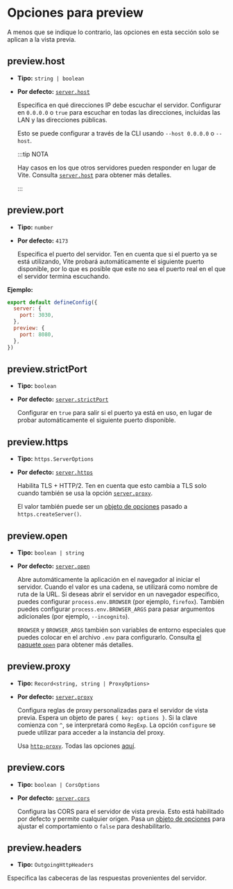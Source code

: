 # Opciones para preview

A menos que se indique lo contrario, las opciones en esta sección solo se aplican a la vista previa.

## preview.host

- **Tipo:** `string | boolean`
- **Por defecto:** [`server.host`](#server_host)

  Especifica en qué direcciones IP debe escuchar el servidor.
  Configurar en `0.0.0.0` o `true` para escuchar en todas las direcciones, incluidas las LAN y las direcciones públicas.

  Esto se puede configurar a través de la CLI usando `--host 0.0.0.0` o `--host`.

  :::tip NOTA

  Hay casos en los que otros servidores pueden responder en lugar de Vite.
  Consulta [`server.host`](./server-options#server-host) para obtener más detalles.

  :::

## preview.port

- **Tipo:** `number`
- **Por defecto:** `4173`

  Especifica el puerto del servidor. Ten en cuenta que si el puerto ya se está utilizando, Vite probará automáticamente el siguiente puerto disponible, por lo que es posible que este no sea el puerto real en el que el servidor termina escuchando.

**Ejemplo:**

```js
export default defineConfig({
  server: {
    port: 3030,
  },
  preview: {
    port: 8080,
  },
})
```

## preview.strictPort

- **Tipo:** `boolean`
- **Por defecto:** [`server.strictPort`](#server_strictport)

  Configurar en `true` para salir si el puerto ya está en uso, en lugar de probar automáticamente el siguiente puerto disponible.

## preview.https

- **Tipo:** `https.ServerOptions`
- **Por defecto:** [`server.https`](#server_https)

  Habilita TLS + HTTP/2. Ten en cuenta que esto cambia a TLS solo cuando también se usa la opción [`server.proxy`](#server-proxy).

  El valor también puede ser un [objeto de opciones](https://nodejs.org/api/https.html#https_https_createserver_options_requestlistener) pasado a `https.createServer()`.

## preview.open

- **Tipo:** `boolean | string`
- **Por defecto:** [`server.open`](#server-open)

  Abre automáticamente la aplicación en el navegador al iniciar el servidor. Cuando el valor es una cadena, se utilizará como nombre de ruta de la URL. Si deseas abrir el servidor en un navegador específico, puedes configurar `process.env.BROWSER` (por ejemplo, `firefox`). También puedes configurar `process.env.BROWSER_ARGS` para pasar argumentos adicionales (por ejemplo, `--incognito`).

  `BROWSER` y `BROWSER_ARGS` también son variables de entorno especiales que puedes colocar en el archivo `.env` para configurarlo. Consulta [el paquete `open`](https://github.com/sindresorhus/open#app) para obtener más detalles.

## preview.proxy

- **Tipo:** `Record<string, string | ProxyOptions>`
- **Por defecto:** [`server.proxy`](#server-proxy)

  Configura reglas de proxy personalizadas para el servidor de vista previa. Espera un objeto de pares `{ key: options }`. Si la clave comienza con `^`, se interpretará como `RegExp`. La opción `configure` se puede utilizar para acceder a la instancia del proxy.

  Usa [`http-proxy`](https://github.com/http-party/node-http-proxy). Todas las opciones [aquí](https://github.com/http-party/node-http-proxy#options).

## preview.cors

- **Tipo:** `boolean | CorsOptions`
- **Por defecto:** [`server.cors`](#server-proxy)

  Configura las CORS para el servidor de vista previa. Esto está habilitado por defecto y permite cualquier origen. Pasa un [objeto de opciones](https://github.com/expressjs/cors#configuration-options) para ajustar el comportamiento o `false` para deshabilitarlo.

## preview.headers

- **Tipo:** `OutgoingHttpHeaders`

Especifica las cabeceras de las respuestas provenientes del servidor.
